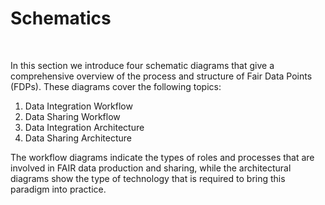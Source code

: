 # Schematics

</br>

In this section we introduce four schematic diagrams that give a comprehensive overview of the process and structure of Fair Data Points (FDPs). These diagrams cover the following topics:

1. Data Integration Workflow
2. Data Sharing Workflow
3. Data Integration Architecture
4. Data Sharing Architecture

The workflow diagrams indicate the types of roles and processes that are involved in FAIR data production and sharing, while the architectural diagrams show the type of technology that is required to bring this paradigm into practice.